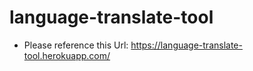 # language-translate-tool

- Please reference this Url: https://language-translate-tool.herokuapp.com/
